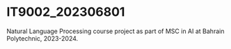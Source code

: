# IT9002_202306801

Natural Language Processing course project as part of MSC in AI at Bahrain Polytechnic, 2023-2024.
